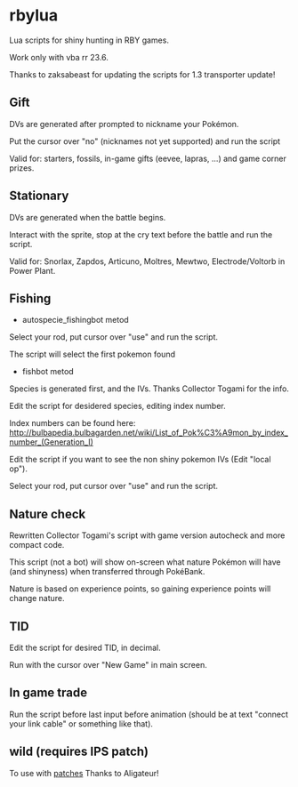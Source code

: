 # rbylua
Lua scripts for shiny hunting in RBY games.

Work only with vba rr 23.6.

Thanks to zaksabeast for updating the scripts for 1.3 transporter update!

## Gift ##
DVs are generated after prompted to nickname your Pokémon.

Put the cursor over "no" (nicknames not yet supported) and run the script

Valid for: starters, fossils, in-game gifts (eevee, lapras, ...) and game corner prizes.

## Stationary ##
DVs are generated when the battle begins.

Interact with the sprite, stop at the cry text before the battle and run the script.

Valid for: Snorlax, Zapdos, Articuno, Moltres, Mewtwo, Electrode/Voltorb in Power Plant.

## Fishing ##

- autospecie_fishingbot metod

Select your rod, put cursor over "use" and run the script. 

The script will select the first pokemon found

- fishbot metod

Species is generated first, and the IVs. Thanks Collector Togami for the info.

Edit the script for desidered species, editing index number.

Index numbers can be found here: http://bulbapedia.bulbagarden.net/wiki/List_of_Pok%C3%A9mon_by_index_number_(Generation_I)

Edit the script if you want to see the non shiny pokemon IVs (Edit "local op").

Select your rod, put cursor over "use" and run the script. 

## Nature check ##

Rewritten Collector Togami's script with game version autocheck and more compact code.

This script (not a bot) will show on-screen what nature Pokémon will have (and shinyness) when transferred through PokéBank.

Nature is based on experience points, so gaining experience points will change nature.

## TID ##

Edit the script for desired TID, in decimal.

Run with the cursor over "New Game" in main screen.

## In game trade ##

Run the script before last input before animation (should be at text "connect your link cable" or something like that).

## wild (requires IPS patch) ##

To use with [patches](https://www.reddit.com/r/pokemonrng/comments/6e8kvm/ips_patches_pokemon_red_blue_with_fixed_rng_and/)
Thanks to Aligateur!

